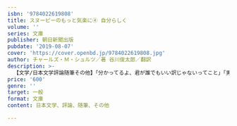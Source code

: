 ```yaml
---
isbn: '9784022619808'
title: スヌーピーのもっと気楽に④ 自分らしく
volume: ''
series: 文庫
publisher: 朝日新聞出版
pubdate: '2019-08-07'
cover: 'https://cover.openbd.jp/9784022619808.jpg'
author: チャールズ・Ｍ・シュルツ／著 谷川俊太郎／翻訳
description: >-
  【文学/日本文学評論随筆その他】「分かってるよ、君が誰でもいい訳じゃないってこと」「男にゃ男の意地がある」。気分がふさいだり、調子が出ないときには、個性豊かなスヌーピーと仲間たちの生き方を思い出そう。コミックスをテーマ別に編集したシリーズ第４弾。
price: '600'
genre: ''
target: 一般
format: 文庫
content: 日本文学、評論、随筆、その他

---
```

